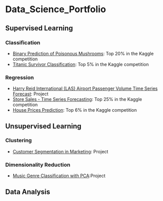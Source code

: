 # Data_Science_Portfolio
## Supervised Learning
### Classification
- [Binary Prediction of Poisonous Mushrooms](Binary_Prediction_of_Poisonous_Mushrooms/binary-prediction-of-poisonous-mushrooms.ipynb): Top 20% in the Kaggle competition
- [Titanic Survivor Classification](Titanic_Survivor_Classification/titanic-machine-learning-from-disaster.ipynb): Top 5% in the Kaggle competition
### Regression
- [Harry Reid International (LAS) Airport Passenger Volume Time Series Forecast](Harry_Reid_Intl_Airport_Passenger_Volume_Forecast/harry-reid-international-airport-passengers.ipynb): Project
- [Store Sales - Time Series Forecasting](a): Top 25% in the Kaggle competition
- [House Prices Prediction](House_Prices_Prediction/house-prices-prediction.ipynb): Top 6% in the Kaggle competition
## Unsupervised Learning
### Clustering
- [Customer Segmentation in Marketing](Customer_Segmentation_in_Marketing/customer-segmentation-in-marketing.ipynb): Project
### Dimensionality Reduction
- [Music Genre Classification with PCA](Music_Genre_Classification_with_PCA/music-genre-classification-with-pca.ipynb):Project
## Data Analysis
